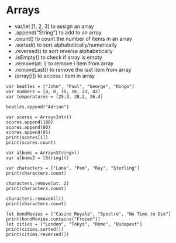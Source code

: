 # Arrays
* var/let [1, 2, 3] to assign an array
* .append("String") to add to an array
* .count() to count the number of items in an array
* .sorted() to sort alphabetically/numerically
 * .reversed() to sort reverse alphabetically
* .isEmpty() to check if array is empty
* .remove(at: i) to remove i item from array 
* .removeLast() to remove the last item from array
* (array[i]) to access i item in array
```
var beatles = ["John", "Paul", "George", "Ringo"]
var numbers = [4, 8, 15, 16, 23, 42]
var temperatures = [25.3, 28.2, 26.4]

beatles.append("Adrian")

var scores = Array<Int>()
scores.append(100)
scores.append(80)
scores.append(85)
print(scores[1])
print(scores.count)

var albums = Array<String>()
var albums2 = [String]()

var characters = ["Lana", "Pam", "Ray", "Sterling"]
print(characters.count)

characters.remove(at: 2)
print(characters.count)

characters.removeAll()
print(characters.count)

let bondMovies = ["Casino Royale", "Spectre", "No Time to Die"]
print(bondMovies.contains("Frozen"))
let cities = ["London", "Tokyo", "Rome", "Budapest"]
print(cities.sorted())
print(cities.reversed())
```

